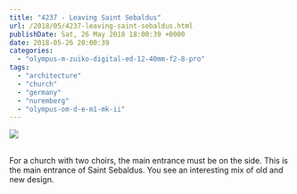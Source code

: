 ```yaml
---
title: "4237 - Leaving Saint Sebaldus"
url: /2018/05/4237-leaving-saint-sebaldus.html
publishDate: Sat, 26 May 2018 18:00:39 +0000
date: 2018-05-26 20:00:39
categories: 
  - "olympus-m-zuiko-digital-ed-12-40mm-f2-8-pro"
tags: 
  - "architecture"
  - "church"
  - "germany"
  - "nuremberg"
  - "olympus-om-d-e-m1-mk-ii"
---
```

<div class="container">
<div class="center"><a target="_blank" href="https://d25zfm9zpd7gm5.cloudfront.net/1200x1200/2017/20170620_113330_lr.jpg"><img class="webfeedsFeaturedVisual" src="https://d25zfm9zpd7gm5.cloudfront.net/0600x0600/2017/20170620_113330_lr.jpg" /></a></div>
</div>
<br />

For a church with two choirs, the main entrance must be on the side. This is the main entrance of Saint Sebaldus. You see an interesting mix of old and new design.
